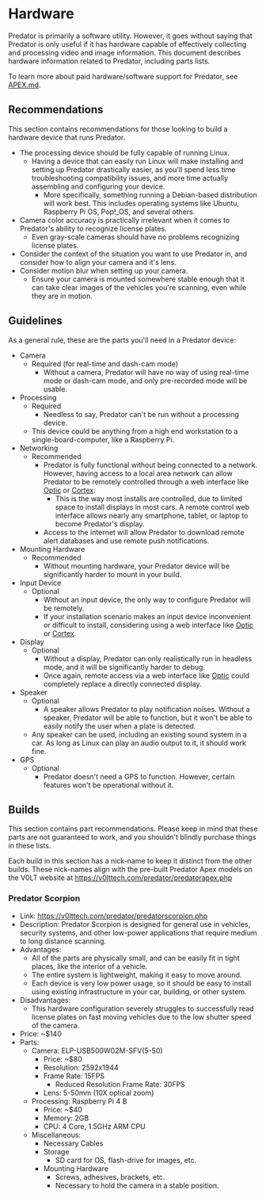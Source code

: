 # Hardware

Predator is primarily a software utility. However, it goes without saying that Predator is only useful if it has hardware capable of effectively collecting and processing video and image information. This document describes hardware information related to Predator, including parts lists.

To learn more about paid hardware/software support for Predator, see [APEX.md](APEX.md).


## Recommendations

This section contains recommendations for those looking to build a hardware device that runs Predator.

- The processing device should be fully capable of running Linux.
    - Having a device that can easily run Linux will make installing and setting up Predator drastically easier, as you'll spend less time troubleshooting compatibility issues, and more time actually assembling and configuring your device.
        - More specifically, something running a Debian-based distribution will work best. This includes operating systems like Ubuntu, Raspberry Pi OS, Pop!_OS, and several others.
- Camera color accuracy is practically irrelevant when it comes to Predator's ability to recognize license plates.
    - Even gray-scale cameras should have no problems recognizing license plates.
- Consider the context of the situation you want to use Predator in, and consider how to align your camera and it's lens.
- Consider motion blur when setting up your camera.
    - Ensure your camera is mounted somewhere stable enough that it can take clear images of the vehicles you're scanning, even while they are in motion.


## Guidelines

As a general rule, these are the parts you'll need in a Predator device:

- Camera
    - Required (for real-time and dash-cam mode)
        - Without a camera, Predator will have no way of using real-time mode or dash-cam mode, and only pre-recorded mode will be usable.
- Processing
    - Required
        - Needless to say, Predator can't be run without a processing device.
    - This device could be anything from a high end workstation to a single-board-computer, like a Raspberry Pi.
- Networking
    - Recommended
        - Predator is fully functional without being connected to a network. However, having access to a local area network can allow Predator to be remotely controlled through a web interface like [Optic](https://v0lttech.com/optic.php) or [Cortex](https://v0lttech.com/cortex.php).
            - This is the way most installs are controlled, due to limited space to install displays in most cars. A remote control web interface allows nearly any smartphone, tablet, or laptop to become Predator's display.
        - Access to the internet will allow Predator to download remote alert databases and use remote push notifications.
- Mounting Hardware
    - Recommended
        - Without mounting hardware, your Predator device will be significantly harder to mount in your build.
- Input Device
    - Optional
        - Without an input device, the only way to configure Predator will be remotely.
        - If your installation scenario makes an input device inconvenient or difficult to install, considering using a web interface like [Optic](https://v0lttech.com/optic.php) or [Cortex](https://v0lttech.com/cortex.php).
- Display
    - Optional
        - Without a display, Predator can only realistically run in headless mode, and it will be significantly harder to debug.
        - Once again, remote access via a web interface like [Optic](https://v0lttech.com/optic.php) could completely replace a directly connected display.
- Speaker
    - Optional
        - A speaker allows Predator to play notification noises. Without a speaker, Predator will be able to function, but it won't be able to easily notify the user when a plate is detected.
    - Any speaker can be used, including an existing sound system in a car. As long as Linux can play an audio output to it, it should work fine.
- GPS
    - Optional
        - Predator doesn't need a GPS to function. However, certain features won't be operational without it.


## Builds

This section contains part recommendations. Please keep in mind that these parts are not guaranteed to work, and you shouldn't blindly purchase things in these lists.

Each build in this section has a nick-name to keep it distinct from the other builds. These nick-names align with the pre-built Predator Apex models on the V0LT website at <https://v0lttech.com/predator/predatorapex.php>


### Predator Scorpion

- Link: <https://v0lttech.com/predator/predatorscorpion.php>
- Description: Predator Scorpion is designed for general use in vehicles, security systems, and other low-power applications that require medium to long distance scanning.
- Advantages:
    - All of the parts are physically small, and can be easily fit in tight places, like the interior of a vehicle.
    - The entire system is lightweight, making it easy to move around.
    - Each device is very low power usage, so it should be easy to install using existing infrastructure in your car, building, or other system.
- Disadvantages:
    - This hardware configuration severely struggles to successfully read license plates on fast moving vehicles due to the low shutter speed of the camera.
- Price: ~$140
- Parts:
    - Camera: ELP-USB500W02M-SFV(5-50)
        - Price: ~$80
        - Resolution: 2592x1944
        - Frame Rate: 15FPS
            - Reduced Resolution Frame Rate: 30FPS
        - Lens: 5-50mm (10X optical zoom)
    - Processing: Raspberry Pi 4 B
        - Price: ~$40
        - Memory: 2GB
        - CPU: 4 Core, 1.5GHz ARM CPU 
    - Miscellaneous:
        - Necessary Cables
        - Storage
            - SD card for OS, flash-drive for images, etc.
        - Mounting Hardware
            - Screws, adhesives, brackets, etc.
            - Necessary to hold the camera in a stable position.
